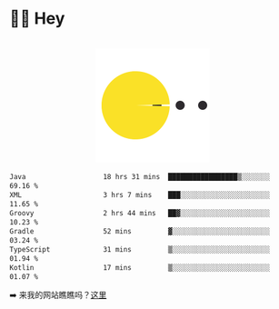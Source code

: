 
# 👋🏻 Hey
<div align="center">
	<br>
	<img src="https://raw.githubusercontent.com/Aniket965/Aniket965/master/pacman.svg?sanitize=true" width="200" height="200">
	<br>
</div>

<!--START_SECTION:waka-->

```text
Java                   18 hrs 31 mins  █████████████████▒░░░░░░░   69.16 %
XML                    3 hrs 7 mins    ███░░░░░░░░░░░░░░░░░░░░░░   11.65 %
Groovy                 2 hrs 44 mins   ██▓░░░░░░░░░░░░░░░░░░░░░░   10.23 %
Gradle                 52 mins         ▓░░░░░░░░░░░░░░░░░░░░░░░░   03.24 %
TypeScript             31 mins         ▒░░░░░░░░░░░░░░░░░░░░░░░░   01.94 %
Kotlin                 17 mins         ▒░░░░░░░░░░░░░░░░░░░░░░░░   01.07 %
```

<!--END_SECTION:waka-->

 ➡️  来我的网站瞧瞧吗？[这里](https://www.shaolongfei.com)
